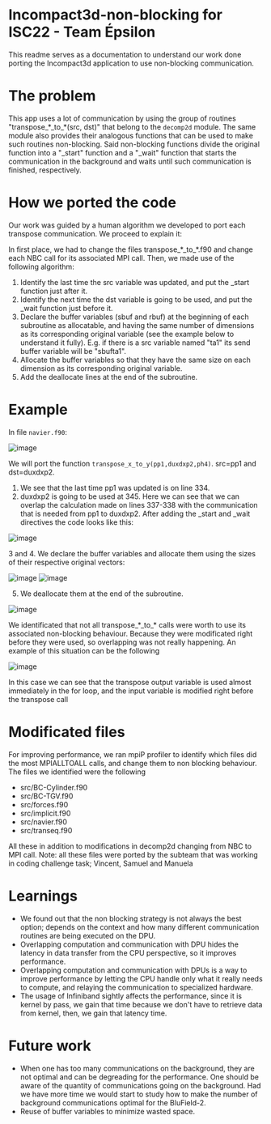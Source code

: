 # Incompact3d-non-blocking for ISC22 - Team Épsilon

This readme serves as a documentation to understand our work done porting the Incompact3d application to use non-blocking communication.

# The problem

This app uses a lot of communication by using the group of routines "transpose\_\*\_to\_\*(src, dst)" that belong to the `decomp2d` module. The 
same module also provides their analogous functions that can be used to make such routines non-blocking. Said non-blocking functions divide the original
function into a "\_start" function and a "\_wait" function that starts the communication in the background and waits until such communication is finished, respectively.


# How we ported the code
Our work was guided by a human algorithm we developed to port each transpose communication. We proceed to explain it:

In first place, we had to change the files transpose\_\*\_to\_\*.f90 and change each NBC call for its associated MPI call. Then, we made use of the following algorithm:

1. Identify the last time the src variable was updated, and put the \_start function just after it.
2. Identify the next time the dst variable is going to be used, and put the \_wait function just before it.
3. Declare the buffer variables (sbuf and rbuf) at the beginning of each subroutine as allocatable, and having the same number of dimensions as its corresponding original variable (see the example below to understand it fully). E.g. if there is a src variable named "ta1" its send buffer variable will be "sbufta1".
4. Allocate the buffer variables so that they have the same size on each dimension as its corresponding original variable.
5. Add the deallocate lines at the end of the subroutine.

# Example
In file `navier.f90`:

![image](https://user-images.githubusercontent.com/46629861/167955906-49e039cf-8648-489c-b03b-bb65aa0a24f0.png)

We will port the function `transpose_x_to_y(pp1,duxdxp2,ph4)`. src=pp1 and dst=duxdxp2.

1. We see that the last time pp1 was updated is on line 334. 
2. duxdxp2 is going to be used at 345. Here we can see that we can overlap the calculation made on lines 337-338 with the communication that is needed from pp1 to duxdxp2. After adding the \_start and \_wait directives the code looks like this:

![image](https://user-images.githubusercontent.com/46629861/167956607-a433eca2-ba39-452c-aa5f-bfb9de42db96.png)

3 and 4. We declare the buffer variables and allocate them using the sizes of their respective original vectors:

![image](https://user-images.githubusercontent.com/46629861/167957001-d81a7b7d-963d-4d2a-b4d9-e8765de1e77e.png)
![image](https://user-images.githubusercontent.com/46629861/167957037-44114425-bb5e-4000-ba33-9575bb270cfb.png)

5. We deallocate them at the end of the subroutine.

![image](https://user-images.githubusercontent.com/46629861/167957085-6ad690b5-a643-43dd-a26e-62b0d602dd27.png)

We identificated that not all transpose\_\*\_to\_\* calls were worth to use its associated non-blocking behaviour. Because they were modificated right before they were used, so overlapping was not really happening. An example of this situation can be the following

![image](https://user-images.githubusercontent.com/53027815/167989809-bb3e936f-0711-4a10-94d7-11b6b3afc6b5.png)

In this case we can see that the transpose output variable is used almost immediately in the for loop, and the input variable is modified right before the transpose call

# Modificated files
For improving performance, we ran mpiP profiler to identify which files did the most MPIALLTOALL calls, and change them to non blocking behaviour. 
The files we identified were the following

- src/BC-Cylinder.f90
- src/BC-TGV.f90
- src/forces.f90
- src/implicit.f90
- src/navier.f90
- src/transeq.f90

All these in addition to modifications in decomp2d changing from NBC  to MPI call.
Note: all these files were ported by the subteam that was working in coding challenge task; Vincent, Samuel and Manuela

# Learnings

- We found out that the non blocking strategy is not always the best option; depends on the context and how many different communication routines are being executed on the DPU.
- Overlapping computation and communication with DPU hides the latency in data transfer from the CPU perspective, so it improves performance.
- Overlapping computation and communication with DPUs is a way to improve performance by letting the CPU handle only what it really needs to compute, and relaying the communication to specialized hardware.
- The usage of Infiniband sightly affects  the performance, since it is kernel by pass, we gain that time because we don't have to retrieve data from kernel, then, we gain that latency time.

# Future work

* When one has too many communications on the background, they are not optimal and can be degreading for the performance. One should be aware of the quantity of communications going on the background. Had we have more time we would start to study how to make the number of background communications optimal for the BluField-2.
* Reuse of buffer variables to minimize wasted space.
